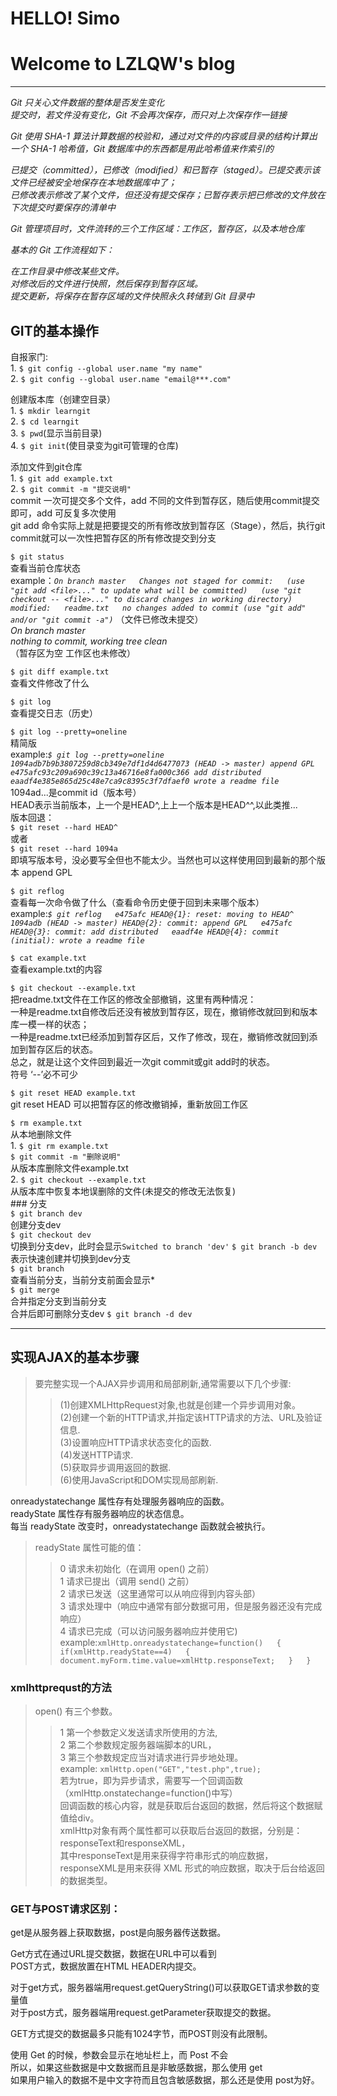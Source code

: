 # HELLO! Simo   
# Welcome to LZLQW's blog     
---

*Git 只关心文件数据的整体是否发生变化  
提交时，若文件没有变化，Git 不会再次保存，而只对上次保存作一链接*  

*Git 使用 SHA-1 算法计算数据的校验和，通过对文件的内容或目录的结构计算出一个 SHA-1 哈希值，Git 数据库中的东西都是用此哈希值来作索引的*  

*已提交（committed），已修改（modified）和已暂存（staged）。已提交表示该文件已经被安全地保存在本地数据库中了；  
已修改表示修改了某个文件，但还没有提交保存；已暂存表示把已修改的文件放在下次提交时要保存的清单中*  

*Git 管理项目时，文件流转的三个工作区域：工作区，暂存区，以及本地仓库*  

*基本的 Git 工作流程如下：*  

*在工作目录中修改某些文件。  
对修改后的文件进行快照，然后保存到暂存区域。  
提交更新，将保存在暂存区域的文件快照永久转储到 Git 目录中*  
## GIT的基本操作
   自报家门:  
    1. `$ git config --global user.name "my name"`  
    2. `$ git config --global user.name "email@***.com"`
   
   创建版本库（创建空目录）  
    1. `$ mkdir learngit`  
    2. `$ cd learngit`  
    3. `$ pwd`(显示当前目录)  
    4. `$ git init`(使目录变为git可管理的仓库)  
    
   添加文件到git仓库  
    1. `$ git add example.txt`  
    2. `$ git commit -m "提交说明"`  
      commit 一次可提交多个文件，add 不同的文件到暂存区，随后使用commit提交即可，add 可反复多次使用  
      git add 命令实际上就是把要提交的所有修改放到暂存区（Stage），然后，执行git commit就可以一次性把暂存区的所有修改提交到分支
   
   `$ git status`  
    查看当前仓库状态  
     example：*`On branch master  
                Changes not staged for commit:  
                    (use "git add <file>..." to update what will be committed)  
                    (use "git checkout -- <file>..." to discard changes in working directory)  
                     modified:   readme.txt  
                 no changes added to commit (use "git add" and/or "git commit -a")`*
                （文件已修改未提交）  
                *On branch master  
                 nothing to commit, working tree clean*  
                （暂存区为空 工作区也未修改）  
    
   `$ git diff example.txt`  
      查看文件修改了什么  
  
   `$ git log`  
      查看提交日志（历史）
    
   `$ git log --pretty=oneline`  
      精简版  
      example:*`$ git log --pretty=oneline  
                1094adb7b9b3807259d8cb349e7df1d4d6477073 (HEAD -> master) append GPL  
                e475afc93c209a690c39c13a46716e8fa000c366 add distributed  
                eaadf4e385e865d25c48e7ca9c8395c3f7dfaef0 wrote a readme file`*  
             1094ad...是commit id（版本号）  
             HEAD表示当前版本，上一个是HEAD^,上上一个版本是HEAD^^,以此类推...  
      版本回退：  
      `$ git reset --hard HEAD^`  
        或者  
      `$ git reset --hard 1094a`   
        即填写版本号，没必要写全但也不能太少。当然也可以这样使用回到最新的那个版本 append GPL  
          
   `$ git reflog`  
      查看每一次命令做了什么（查看命令历史便于回到未来哪个版本）  
       example:*`$ git reflog  
                e475afc HEAD@{1}: reset: moving to HEAD^  
                1094adb (HEAD -> master) HEAD@{2}: commit: append GPL  
                e475afc HEAD@{3}: commit: add distributed  
                eaadf4e HEAD@{4}: commit (initial): wrote a readme file`*  
     
   `$ cat example.txt`  
      查看example.txt的内容  
     
   `$ git checkout --example.txt`  
       把readme.txt文件在工作区的修改全部撤销，这里有两种情况：  
       一种是readme.txt自修改后还没有被放到暂存区，现在，撤销修改就回到和版本库一模一样的状态；  
       一种是readme.txt已经添加到暂存区后，又作了修改，现在，撤销修改就回到添加到暂存区后的状态。  
       总之，就是让这个文件回到最近一次git commit或git add时的状态。  
       符号 ‘--’必不可少  
       
   `$ git reset HEAD example.txt`  
       git reset HEAD <file>可以把暂存区的修改撤销掉，重新放回工作区  
     
   `$ rm example.txt`  
       从本地删除文件  
       1. `$ git rm example.txt`  
          `$ git commit -m "删除说明"`  
            从版本库删除文件example.txt  
       2. `$ git checkout --example.txt`  
            从版本库中恢复本地误删除的文件(未提交的修改无法恢复)  
    ### 分支  
    `$ git branch dev`  
       创建分支dev  
    `$ git checkout dev`  
       切换到分支dev，此时会显示`Switched to branch 'dev'` `$ git branch -b dev`表示快速创建并切换到dev分支  
    `$ git branch`  
       查看当前分支，当前分支前面会显示\*  
    `$ git merge`  
       合并指定分支到当前分支  
       合并后即可删除分支dev `$ git branch -d dev`  
       
---
## 实现AJAX的基本步骤  
> 要完整实现一个AJAX异步调用和局部刷新,通常需要以下几个步骤:  
>>    (1)创建XMLHttpRequest对象,也就是创建一个异步调用对象。  
      (2)创建一个新的HTTP请求,并指定该HTTP请求的方法、URL及验证信息.  
      (3)设置响应HTTP请求状态变化的函数.  
      (4)发送HTTP请求.  
      (5)获取异步调用返回的数据.  
      (6)使用JavaScript和DOM实现局部刷新.   
 
onreadystatechange 属性存有处理服务器响应的函数。  
readyState 属性存有服务器响应的状态信息。  
每当 readyState 改变时，onreadystatechange 函数就会被执行。  
>readyState 属性可能的值：  
>> 0 请求未初始化（在调用 open() 之前）  
   1 请求已提出（调用 send() 之前）  
   2 请求已发送（这里通常可以从响应得到内容头部）  
   3 请求处理中（响应中通常有部分数据可用，但是服务器还没有完成响应）  
   4 请求已完成（可以访问服务器响应并使用它)  
example:`xmlHttp.onreadystatechange=function()  
{  
if(xmlHttp.readyState==4)  
{  
document.myForm.time.value=xmlHttp.responseText;  
}  
}`  
### xmlhttprequst的方法  
> open() 有三个参数。    
>>   1 第一个参数定义发送请求所使用的方法,  
     2 第二个参数规定服务器端脚本的URL，  
     3 第三个参数规定应当对请求进行异步地处理。   
example: `xmlHttp.open("GET","test.php",true);`  
若为true，即为异步请求，需要写一个回调函数（xmlHttp.onstatechange=function()中写）    
回调函数的核心内容，就是获取后台返回的数据，然后将这个数据赋值给div。  
xmlHttp对象有两个属性都可以获取后台返回的数据，分别是：responseText和responseXML，  
其中responseText是用来获得字符串形式的响应数据，responseXML是用来获得 XML 形式的响应数据，取决于后台给返回的数据类型。   

### GET与POST请求区别：
   get是从服务器上获取数据，post是向服务器传送数据。  

   Get方式在通过URL提交数据，数据在URL中可以看到  
   POST方式，数据放置在HTML HEADER内提交。  

   对于get方式，服务器端用request.getQueryString()可以获取GET请求参数的变量值  
   对于post方式，服务器端用request.getParameter获取提交的数据。  

   GET方式提交的数据最多只能有1024字节，而POST则没有此限制。  

   使用 Get 的时候，参数会显示在地址栏上，而 Post 不会  
   所以，如果这些数据是中文数据而且是非敏感数据，那么使用 get  
   如果用户输入的数据不是中文字符而且包含敏感数据，那么还是使用 post为好。  
